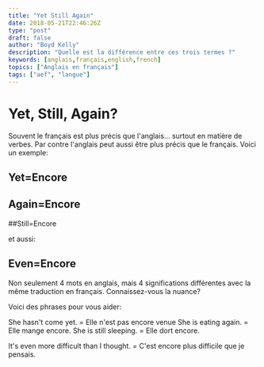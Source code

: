 ```yaml
---
title: "Yet Still Again"
date: 2018-05-21T22:46:26Z
type: "post"
draft: false
author: "Boyd Kelly"
description: "Quelle est la différence entre ces trois termes ?"
keywords: [anglais,français,english,french]
topics: ["Anglais en français"]
tags: ["aef", "langue"]
---
```


# Yet, Still, Again?

Souvent le français est plus précis que l'anglais... surtout en matière de verbes.  Par contre l'anglais peut aussi être plus précis que le français.  Voici un exemple:

## Yet=Encore
## Again=Encore
##Still=Encore

et aussi:

## Even=Encore

Non seulement 4 mots en anglais, mais 4 significations différentes avec la même traduction en français.  Connaissez-vous la nuance?

Voici des phrases pour vous aider:

She hasn't come yet.  =  Elle n'est pas encore venue
She is eating again.  = Elle mange encore.
She is still sleeping.  =  Elle dort encore.   

It's even more difficult than I thought.  = C'est encore plus difficile que je pensais.
